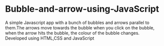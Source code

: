 # Bubble-and-arrow-using-JavaScript
A simple Javascript app with a bunch of bubbles and arrows parallel to them.The arrows move towards the bubble when you click on the bubble, when the arrow hits the bubble, the colour of the bubble changes.
Developed using HTML,CSS and JavaScript
